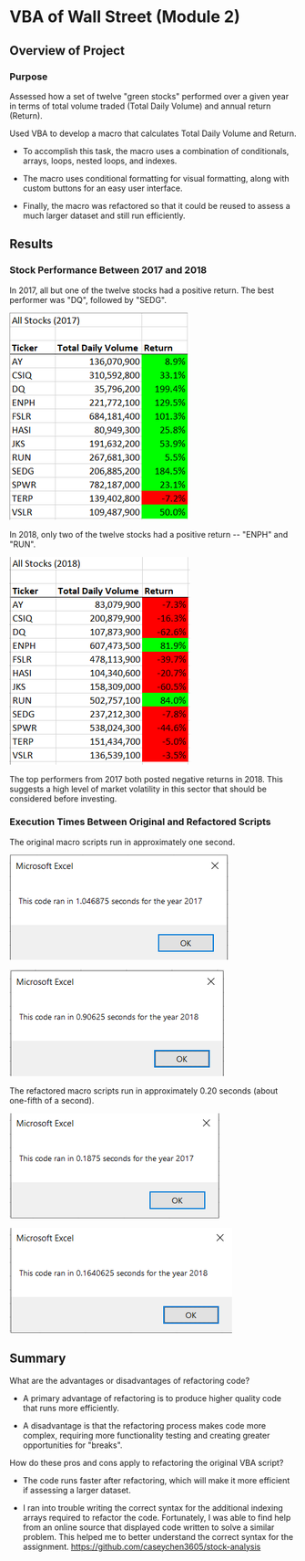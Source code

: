 # VBA of Wall Street (Module 2)

## Overview of Project

### Purpose
Assessed how a set of twelve "green stocks" performed over a given year in terms of total volume traded (Total Daily Volume) and annual return (Return).

Used VBA to develop a macro that calculates Total Daily Volume and Return.  

* To accomplish this task, the macro uses a combination of conditionals, arrays, loops, nested loops, and indexes.

* The macro uses conditional formatting for visual formatting, along with custom buttons for an easy user interface.

* Finally, the macro was refactored so that it could be reused to assess a much larger dataset and still run efficiently.

## Results

### Stock Performance Between 2017 and 2018

In 2017, all but one of the twelve stocks had a positive return.  The best performer was "DQ", followed by "SEDG".

![T2017 Stock Performance Chart](2017_results.PNG)

In 2018, only two of the twelve stocks had a positive return -- "ENPH" and "RUN".  

![T2018 Stock Performance Chart](2018_results.PNG)

The top performers from 2017 both posted negative returns in 2018.  This suggests a high level of market volatility in this sector that should be considered before investing.

### Execution Times Between Original and Refactored Scripts

The original macro scripts run in approximately one second.

![Original Script Execution Time 2017](2017_time.PNG)

![Original Script Execution Time 2018](2018_time.PNG)

The refactored macro scripts run in approximately 0.20 seconds (about one-fifth of a second).

![Refactored Script Execution Time 2017](VBA_Challenge_2017.PNG)

![Refactored Script Execution Time 2018](VBA_Challenge_2018.png)

## Summary

What are the advantages or disadvantages of refactoring code?
* A primary advantage of refactoring is to produce higher quality code that runs more efficiently.

* A disadvantage is that the refactoring process makes code more complex, requiring more functionality testing and creating greater opportunities for "breaks".

How do these pros and cons apply to refactoring the original VBA script?
* The code runs faster after refactoring, which will make it more efficient if assessing a larger dataset.

* I ran into trouble writing the correct syntax for the additional indexing arrays required to refactor the code. Fortunately, I was able to find help from an online source that displayed code written to solve a similar problem.  This helped me to better understand the correct syntax for the assignment. https://github.com/caseychen3605/stock-analysis 



